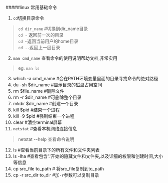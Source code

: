 #####linux 常用基础命令

1. `cd`切换目录命令  
>  `cd dir_name` #切换到dir_name目录   
>  ```cd -``` 返回前一次的目录    
>  `cd ~`返回当前用户的home目录   
>  `cd ..`返回上一层目录   

2. `man cmd_name` 查看命令的使用说明帮助文档,非常实用   
>  eg. `man ls`

3. which -a cmd_name #会在PATH环境变量里面的目录寻找命令的绝对路径
4. du -sh $dir_name #显示目录的磁盘占用空间
5. rm $file_name #删除文件
6. rm -r $dir_name #可删除整个目录
7. mkdir $dir_name #创建一个目录
8. kill $pid #结束一个进程
9. kill -9 $pid #强制结束一个进程
10. clear #清空terminal屏幕
11. `netstat` #查看本机网络连接信息  
> netstat --help 查看命令说明
12. ls #查看当前目录下的所有文件和文件夹列表
13. ls -lha #查看包含'.'开始的隐藏文件和文件夹,以及详细的权限和创建时间,大小等信息
14. cp src_file to_path # 将src_file复制到to_path
15. cp -r src_dir to_dir #加`-r`参数可以复制目录
